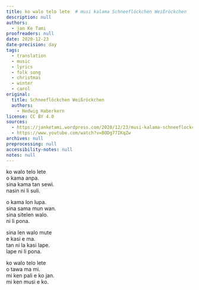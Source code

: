 ```yaml
---
title: ko walo telo lete  # musi kalama Schneeflöckchen Weißröckchen
description: null
authors:
  - jan Ke Tami
proofreaders: null
date: 2020-12-23
date-precision: day
tags:
  - translation
  - music
  - lyrics
  - folk song
  - christmas
  - winter
  - carol
original:
  title: Schneeflöckchen Weißröckchen
  authors:
    - Hedwig Haberkern
license: CC BY 4.0
sources:
  - https://janketami.wordpress.com/2020/12/23/musi-kalama-schneeflockchen-weisrockchen/
  - https://www.youtube.com/watch?v=BODg77IKqZw
archives: null
preprocessing: null
accessibility-notes: null
notes: null
---
```


ko walo telo lete  \
o kama anpa.  \
sina kama tan sewi.  \
nasin ni li suli.

o kama lon lupa.  \
sina sama mun wan.  \
sina sitelen walo.  \
ni li pona.

sina len walo mute  \
e kasi e ma.  \
tan ni la kasi lape.  \
lape ni li pona.

ko walo telo lete  \
o tawa ma mi.  \
mi ken pali e ko jan.  \
mi ken musi e ko.
